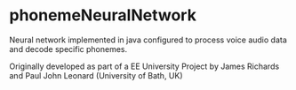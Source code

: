 phonemeNeuralNetwork
====================

Neural network implemented in java configured to process voice audio data and decode specific phonemes.

Originally developed as part of a EE University Project by James Richards and Paul John Leonard (University of Bath, UK)
